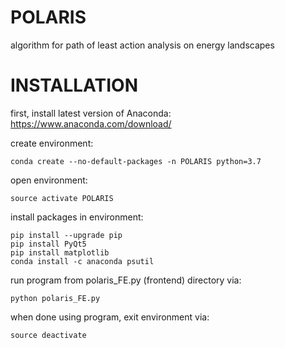 # POLARIS
algorithm for path of least action analysis on energy landscapes

# INSTALLATION
first, install latest version of Anaconda: https://www.anaconda.com/download/

create environment:

	conda create --no-default-packages -n POLARIS python=3.7
	
open environment:

	source activate POLARIS
	
install packages in environment:

	pip install --upgrade pip
  	pip install PyQt5
  	pip install matplotlib
 	conda install -c anaconda psutil
	 
run program from polaris_FE.py (frontend) directory via:

	python polaris_FE.py
	
when done using program, exit environment via:

	source deactivate

